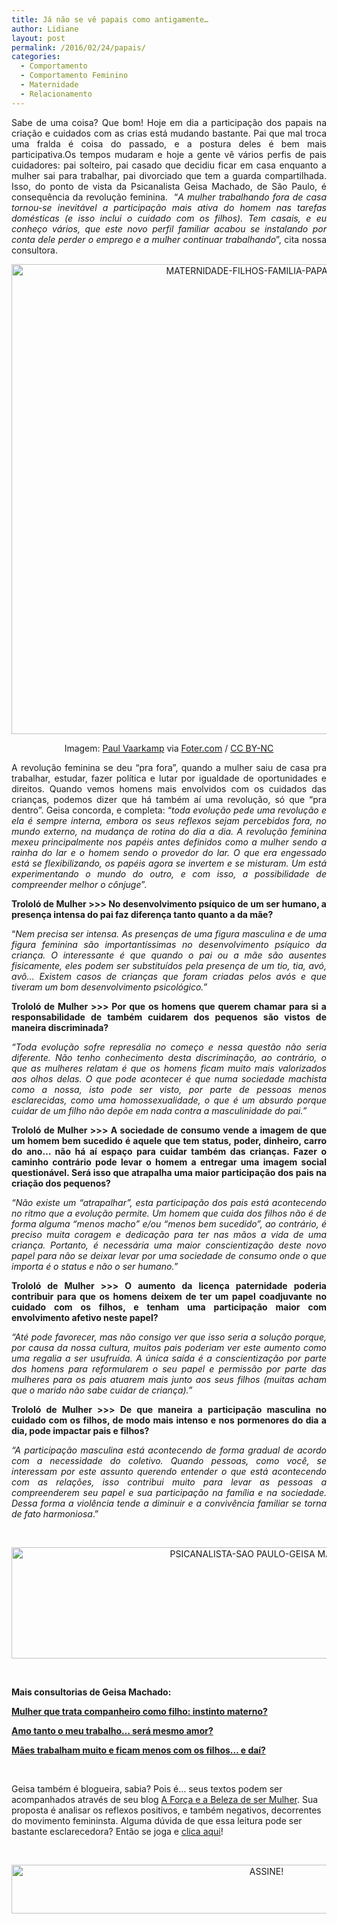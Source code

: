 ```yaml
---
title: Já não se vê papais como antigamente…
author: Lidiane
layout: post
permalink: /2016/02/24/papais/
categories:
  - Comportamento
  - Comportamento Feminino
  - Maternidade
  - Relacionamento
---
```

<p align="justify">
  Sabe de uma coisa? Que bom! Hoje em dia a participação dos papais na criação e cuidados com as crias está mudando bastante. Pai que mal troca uma fralda é coisa do passado, e a postura deles é bem mais participativa.Os tempos mudaram e hoje a gente vê vários perfis de pais cuidadores: pai solteiro, pai casado que decidiu ficar em casa enquanto a mulher sai para trabalhar, pai divorciado que tem a guarda compartilhada. Isso, do ponto de vista da Psicanalista Geisa Machado, de São Paulo, é consequência da revolução feminina.  “<em>A mulher trabalhando fora de casa tornou-se inevitável a participação mais ativa do homem nas tarefas domésticas (e isso inclui o cuidado com os filhos). Tem casais, e eu conheço vários, que este novo perfil familiar acabou se instalando por conta dele perder o emprego e a mulher continuar trabalhando</em>”, cita nossa consultora.
</p>

<p align="center">
  <img class="alignnone size-full wp-image-11975" src="https://www.trololodemulher.com.br/2016/02/MATERNIDADE-FILHOS-FAMILIA-PAPAIS.jpg" alt="MATERNIDADE-FILHOS-FAMILIA-PAPAIS" width="750" height="752" />
</p>

<p style="text-align: center;" align="justify">
  Imagem: <a href="https://www.flickr.com/photos/paulvaarkamp/2239478800/" target="_blank" rel="noopener noreferrer">Paul Vaarkamp</a> via <a href="http://foter.com/" target="_blank" rel="noopener noreferrer">Foter.com</a> / <a href="http://creativecommons.org/licenses/by-nc/2.0/" target="_blank" rel="noopener noreferrer">CC BY-NC</a>
</p>

<p align="justify">
  A revolução feminina se deu “pra fora”, quando a mulher saiu de casa pra trabalhar, estudar, fazer política e lutar por igualdade de oportunidades e direitos. Quando vemos homens mais envolvidos com os cuidados das crianças, podemos dizer que há também aí uma revolução, só que “pra dentro”. Geisa concorda, e completa: “<em>toda evolução pede uma revolução e ela é sempre interna, embora os seus reflexos sejam percebidos fora, no mundo externo, na mudança de rotina do dia a dia. A revolução feminina mexeu principalmente nos papéis antes definidos como a mulher sendo a rainha do lar e o homem sendo o provedor do lar. O que era engessado está se flexibilizando, os papéis agora se invertem e se misturam. Um está experimentando o mundo do outro, e com isso, a possibilidade de compreender melhor o cônjuge</em>”.
</p>

<p style="text-align: justify;">
  <strong>Trololó de Mulher >>> No desenvolvimento psíquico de um ser humano, a presença intensa do pai faz diferença tanto quanto a da mãe?<u></u></strong><u></u>
</p>

<p style="text-align: justify;">
  “<em>Nem precisa ser intensa. As presenças de uma figura masculina e de uma figura feminina são importantíssimas no desenvolvimento psíquico da criança. O interessante é que quando o pai ou a mãe são ausentes fisicamente, eles podem ser substituídos pela presença de um tio, tia, avó, avô&#8230; Existem casos de crianças que foram criadas pelos avós e que tiveram um bom desenvolvimento psicológico.”</em>
</p>

<p style="text-align: justify;">
  <strong>Trololó de Mulher >>> Por que os homens que querem chamar para si a responsabilidade de também cuidarem dos pequenos são vistos de maneira discriminada?</strong>
</p>

<p style="text-align: justify;">
  <em>“Toda evolução sofre represália no começo e nessa questão não seria diferente. Não tenho conhecimento desta discriminação, ao contrário, o que as mulheres relatam é que os homens ficam muito mais valorizados aos olhos delas. O que pode acontecer é que numa sociedade machista como a nossa, isto pode ser visto, por parte de pessoas menos esclarecidas, como uma homossexualidade, o que é um absurdo porque cuidar de um filho não depõe em nada contra a masculinidade do pai.”</em>
</p>

<p style="text-align: justify;">
  <strong>Trololó de Mulher >>> A sociedade de consumo vende a imagem de que um homem bem sucedido é aquele que tem status, poder, dinheiro, carro do ano… não há aí espaço para cuidar também das crianças. Fazer o caminho contrário pode levar o homem a entregar uma imagem social questionável. Será isso que atrapalha uma maior participação dos pais na criação dos pequenos?</strong>
</p>

<p style="text-align: justify;">
  <em>“Não existe um “atrapalhar”, esta participação dos pais está acontecendo no ritmo que a evolução permite. Um homem que cuida dos filhos não é de forma alguma “menos macho” e/ou &#8220;menos bem sucedido&#8221;, ao contrário, é preciso muita coragem e dedicação para ter nas mãos a vida de uma criança. Portanto, é necessária uma maior conscientização deste novo papel para não se deixar levar por uma sociedade de consumo onde o que importa é o status e não o ser humano.”</em>
</p>

<p style="text-align: justify;">
  <strong>Trololó de Mulher >>> O aumento da licença paternidade poderia contribuir para que os homens deixem de ter um papel coadjuvante no cuidado com os filhos, e tenham uma participação maior com envolvimento afetivo neste papel?</strong>
</p>

<p style="text-align: justify;">
  <em>“Até pode favorecer, mas não consigo ver que isso seria a solução porque, por causa da nossa cultura, muitos pais poderiam ver este aumento como uma regalia a ser usufruída. A única saída é a conscientização por parte dos homens para reformularem o seu papel e permissão por parte das mulheres para os pais atuarem mais junto aos seus filhos (muitas acham que o marido não sabe cuidar de criança).”</em>
</p>

<p style="text-align: justify;">
  <strong>Trololó de Mulher >>> De que maneira a participação masculina no cuidado com os filhos, de modo mais intenso e nos pormenores do dia a dia, pode impactar pais e filhos?</strong>
</p>

<p style="text-align: justify;">
  <em>“A participação masculina está acontecendo de forma gradual de acordo com a necessidade do coletivo. Quando pessoas, como você, se interessam por este assunto querendo entender o que está acontecendo com as relações, isso contribui muito para levar as pessoas a compreenderem seu papel e sua participação na família e na sociedade. Dessa forma a violência tende a diminuir e a convivência familiar se torna de fato harmoniosa</em>.”
</p>

&nbsp;

<p align="center">
  <img class="alignnone size-full wp-image-11680" src="https://www.trololodemulher.com.br/2015/11/PSICANALISTA-SAO-PAULO-GEISA-MACHADO.jpg" alt="PSICANALISTA-SAO PAULO-GEISA MACHADO" width="800" height="178" />
</p>

&nbsp;

**Mais consultorias de Geisa Machado:**

<a href="http://www.trololodemulher.com.br/2015/11/13/instinto-materno/" target="_blank" rel="noopener noreferrer"><strong>Mulher que trata companheiro como filho: instinto materno?</strong></a>

<a href="http://www.trololodemulher.com.br/2014/07/23/trabalho-carreira/" target="_blank" rel="noopener noreferrer"><strong>Amo tanto o meu trabalho… será mesmo amor?</strong></a>

<a href="http://www.trololodemulher.com.br/2012/08/17/maes-trabalham-filhos/" target="_blank" rel="noopener noreferrer"><strong>Mães trabalham muito e ficam menos com os filhos… e daí?</strong></a>

&nbsp;

Geisa também é blogueira, sabia? Pois é… seus textos podem ser acompanhados através de seu blog <a href="http://geisamachado.blogspot.com.br/" target="_blank" rel="noopener noreferrer">A Força e a Beleza de ser Mulher</a>. Sua proposta é analisar os reflexos positivos, e também negativos, decorrentes do movimento femininsta. Alguma dúvida de que essa leitura pode ser bastante esclarecedora? Então se joga e <a href="http://geisamachado.blogspot.com.br/" target="_blank" rel="noopener noreferrer">clica aqui</a>!

&nbsp;

<p align="center">
  <a href="http://feedburner.google.com/fb/a/mailverify?uri=blogBichaFemea&loc=en_US" target="_blank" rel="noopener noreferrer"><img class="alignnone size-full wp-image-10439" src="https://www.trololodemulher.com.br/2014/09/ASSINE.png" alt="ASSINE!" width="800" height="78" /></a>
</p>

&nbsp;

&nbsp;